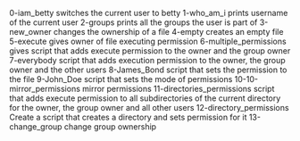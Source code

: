 0-iam_betty switches the current user to betty
1-who_am_i prints username of the current user
2-groups prints all the groups the user is part of
3-new_owner changes the ownership of a file
4-empty creates an empty file
5-execute gives owner of file executing permission
6-multiple_permissions gives script that adds execute permission to the owner and the group owner
7-everybody script that adds execution permission to the owner, the group owner and the other users
8-James_Bond script that sets the permission to the file
9-John_Doe script that sets the mode of permissions
10-10-mirror_permissions mirror permissions
11-directories_permissions  script that adds execute permission to all subdirectories of the current directory for the owner, the group owner and all other users
12-directory_permissions Create a script that creates a directory and sets permission for it
13-change_group change group ownership
